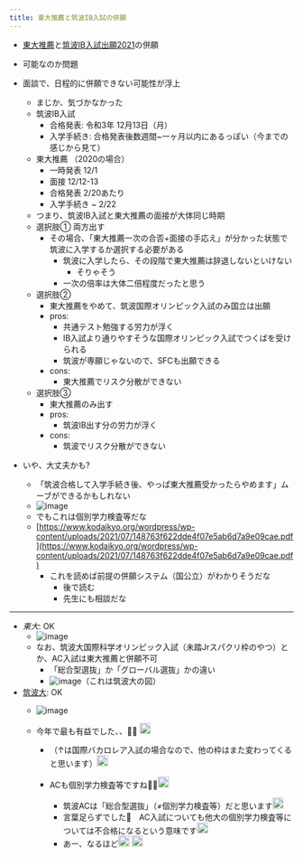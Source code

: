 ```yaml
---
title: 東大推薦と筑波IB入試の併願
---
```


* [東大推薦](%E6%9D%B1%E5%A4%A7%E6%8E%A8%E8%96%A6.md)と[筑波IB入試出願2021](%E7%AD%91%E6%B3%A2IB%E5%85%A5%E8%A9%A6%E5%87%BA%E9%A1%982021.md)の併願

* 可能なのか問題

* 面談で、日程的に併願できない可能性が浮上
  
  * まじか、気づかなかった
  * 筑波IB入試
    * 合格発表: 令和3年 12月13日（月）
    * 入学手続き: 合格発表後数週間~一ヶ月以内にあるっぽい（今までの感じから見て）
  * 東大推薦 （2020の場合）
    * 一時発表 12/1
    * 面接 12/12-13
    * 合格発表 2/20あたり
    * 入学手続き ~ 2/22
  * つまり、筑波IB入試と東大推薦の面接が大体同じ時期
  * 選択肢① 両方出す
    * その場合、「東大推薦一次の合否+面接の手応え」が分かった状態で筑波に入学するか選択する必要がある
      * 筑波に入学したら、その段階で東大推薦は辞退しないといけない
        * そりゃそう
      * 一次の倍率は大体二倍程度だったと思う
  * 選択肢②
    * 東大推薦をやめて、筑波国際オリンピック入試のみ国立は出願
    * pros:
      * 共通テスト勉強する労力が浮く
      * IB入試より通りやすそうな国際オリンピック入試でつくばを受けられる
      * 筑波が専願じゃないので、SFCも出願できる
    * cons:
      * 東大推薦でリスク分散ができない
  * 選択肢③
    * 東大推薦のみ出す
    * pros:
      * 筑波IB出す分の労力が浮く
    * cons:
      * 筑波でリスク分散ができない
* いや、大丈夫かも?
  
  * 「筑波合格して入学手続き後、やっぱ東大推薦受かったらやめます」ムーブができるかもしれない
  * ![image](https://gyazo.com/2b316b7c34fc7433e8dca118ea65ce2d/thumb/1000)
  * でもこれは個別学力検査等だな
  * [https://www.kodaikyo.org/wordpress/wp-content/uploads/2021/07/148763f622dde4f07e5ab6d7a9e09cae.pdf](https://www.kodaikyo.org/wordpress/wp-content/uploads/2021/07/148763f622dde4f07e5ab6d7a9e09cae.pdf)
    * これを読めば前提の併願システム（国公立）がわかりそうだな
      * 後で読む
      * 先生にも相談だな

---

* *東大*: OK
  * ![image](https://gyazo.com/a056d7a5c50be4deeddca661c5523723/thumb/1000)
  * なお、筑波大国際科学オリンピック入試（未踏Jrスパクリ枠のやつ）とか、AC入試は東大推薦と併願不可
    * 「総合型選抜」か「グローバル選抜」かの違い
    * ![image](https://gyazo.com/a529a033703dda74e71c3f37d91aee6a/thumb/1000)（これは筑波大の図）
* [筑波大](%E7%AD%91%E6%B3%A2%E5%A4%A7.md): OK
  * ![image](https://gyazo.com/51e428317f9b693b31e8c945d1573876/thumb/1000)
  * 今年で最も有益でした、、🙏🙏 <img src='https://scrapbox.io/api/pages/blu3mo-public/momeemt/icon' alt='momeemt.icon' height="19.5"/>

    * （↑は国際バカロレア入試の場合なので、他の枠はまた変わってくると思います）<img src='https://scrapbox.io/api/pages/blu3mo-public/blu3mo/icon' alt='blu3mo.icon' height="19.5"/>
    * ACも個別学力検査等ですね🙆‍♀️<img src='https://scrapbox.io/api/pages/blu3mo-public/momeemt/icon' alt='momeemt.icon' height="19.5"/>

      * 筑波ACは「総合型選抜」（≠個別学力検査等）だと思います<img src='https://scrapbox.io/api/pages/blu3mo-public/blu3mo/icon' alt='blu3mo.icon' height="19.5"/>
      * 言葉足らずでした🙏　AC入試についても他大の個別学力検査等については不合格になるという意味です<img src='https://scrapbox.io/api/pages/blu3mo-public/momeemt/icon' alt='momeemt.icon' height="19.5"/>
      * あー、なるほど<img src='https://scrapbox.io/api/pages/blu3mo-public/blu3mo/icon' alt='blu3mo.icon' height="19.5"/>
        <img src='https://scrapbox.io/api/pages/blu3mo-public/private/icon' alt='private.icon' height="19.5"/>
